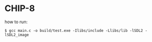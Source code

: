 # CHIP-8

how to run:

    $ gcc main.c -o build/test.exe -Ilibs/include -Llibs/lib -lSDL2 -lSDL2_image